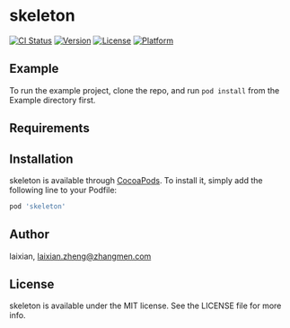 # skeleton

[![CI Status](https://img.shields.io/travis/laixian/skeleton.svg?style=flat)](https://travis-ci.org/laixian/skeleton)
[![Version](https://img.shields.io/cocoapods/v/skeleton.svg?style=flat)](https://cocoapods.org/pods/skeleton)
[![License](https://img.shields.io/cocoapods/l/skeleton.svg?style=flat)](https://cocoapods.org/pods/skeleton)
[![Platform](https://img.shields.io/cocoapods/p/skeleton.svg?style=flat)](https://cocoapods.org/pods/skeleton)

## Example

To run the example project, clone the repo, and run `pod install` from the Example directory first.

## Requirements

## Installation

skeleton is available through [CocoaPods](https://cocoapods.org). To install
it, simply add the following line to your Podfile:

```ruby
pod 'skeleton'
```

## Author

laixian, laixian.zheng@zhangmen.com

## License

skeleton is available under the MIT license. See the LICENSE file for more info.
